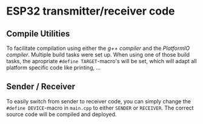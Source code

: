 # ESP32 transmitter/receiver code
## Compile Utilities
To facilitate compilation using either the *g++ compiler* and the *PlatformIO compiler*. Multiple build tasks were set up. When using one of those build tasks, the apropriate `#define TARGET`-macro's will be set, which will adapt all platform specific code like printing, ... 
## Sender / Receiver
To easily switch from sender to receiver code, you can simply change the `#define DEVICE`-macro in `main.cpp` to either `SENDER` or `RECEIVER`. The correct source code will be compiled and deployed.